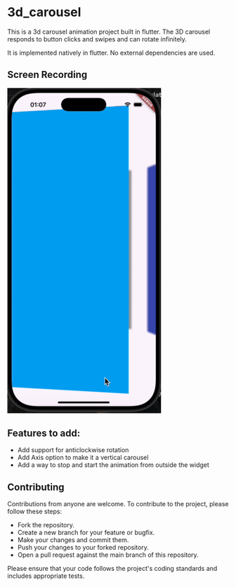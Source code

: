 # 3d_carousel

This is a 3d carousel animation project built in flutter. The 3D carousel responds to button clicks and swipes and can rotate infinitely.

It is implemented natively in flutter. No external dependencies are used.


## Screen Recording

<img src="assets/gifs/recording_1.gif" width="350" alt="Screen recording of the animation"> 


## Features to add:
- Add support for anticlockwise rotation
- Add Axis option to make it a vertical carousel
- Add a way to stop and start the animation from outside the widget


## Contributing
Contributions from anyone are welcome. To contribute to the project, please follow these steps:
- Fork the repository.
- Create a new branch for your feature or bugfix.
- Make your changes and commit them.
- Push your changes to your forked repository.
- Open a pull request against the main branch of this repository.

Please ensure that your code follows the project's coding standards and includes appropriate tests.
